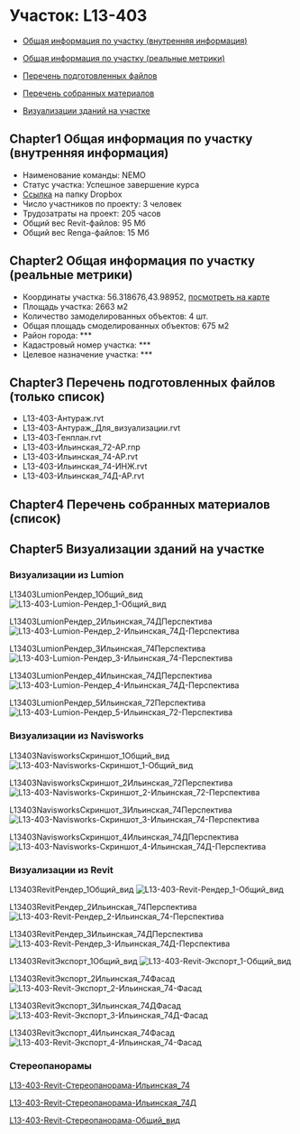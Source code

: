 # Участок: L13-403

* [Общая информация по участку (внутренняя информация)](#Chapter1)

* [Общая информация по участку (реальные метрики)](#Chapter2)

* [Перечень подготовленных файлов](#Chapter3)

* [Перечень собранных материалов](#Chapter4)

* [Визуализации зданий на участке](#Chapter5)

## <a id="test">Chapter1</a> Общая информация по участку (внутренняя информация)
+ Наименование команды: NEMO
+ Статус участка: Успешное завершение курса
+ [Ссылка](https://www.dropbox.com/sh/wvvgv1nw1iqred9/AADtHsMK6cGzd1Cmc3Lb0fexa/L13_403?dl=0) на папку Dropbox
+ Число участников по проекту: 3 человек
+ Трудозатраты на проект: 205 часов
+ Общий вес Revit-файлов: 95 Мб
+ Общий вес Renga-файлов: 15 Мб
## <a id="test">Chapter2</a> Общая информация по участку (реальные метрики)
+ Координаты участка: 56.318676,43.98952, [посмотреть на карте](https://yandex.ru/maps/47/nizhny-novgorod/?ll=56.318676%2C43.98952&z=19)
+ Площадь участка: 2663 м2
+ Количество замоделированных объектов: 4 шт.
+ Общая площадь смоделированных объектов: 675 м2
+ Район города: *** 
+ Кадастровый номер участка: *** 
+ Целевое назначение участка: *** 
## <a id="test">Chapter3</a> Перечень подготовленных файлов (только список)
+ L13-403-Антураж.rvt
+ L13-403-Антураж_Для_визуализации.rvt
+ L13-403-Генплан.rvt
+ L13-403-Ильинская_72-АР.rnp
+ L13-403-Ильинская_74-АР.rvt
+ L13-403-Ильинская_74-ИНЖ.rvt
+ L13-403-Ильинская_74Д-АР.rvt
## <a id="test">Chapter4</a> Перечень собранных материалов (список)
## <a id="test">Chapter5</a> Визуализации зданий на участке
### Визуализации из Lumion
L13403LumionРендер_1Общий_вид
![L13-403-Lumion-Рендер_1-Общий_вид](/Images/L13_403/L13-403-Lumion-Рендер_1-Общий_вид_Compressed.jpg)

L13403LumionРендер_2Ильинская_74ДПерспектива
![L13-403-Lumion-Рендер_2-Ильинская_74Д-Перспектива](/Images/L13_403/L13-403-Lumion-Рендер_2-Ильинская_74Д-Перспектива_Compressed.jpg)

L13403LumionРендер_3Ильинская_74Перспектива
![L13-403-Lumion-Рендер_3-Ильинская_74-Перспектива](/Images/L13_403/L13-403-Lumion-Рендер_3-Ильинская_74-Перспектива_Compressed.jpg)

L13403LumionРендер_4Ильинская_74ДПерспектива
![L13-403-Lumion-Рендер_4-Ильинская_74Д-Перспектива](/Images/L13_403/L13-403-Lumion-Рендер_4-Ильинская_74Д-Перспектива_Compressed.jpg)

L13403LumionРендер_5Ильинская_72Перспектива
![L13-403-Lumion-Рендер_5-Ильинская_72-Перспектива](/Images/L13_403/L13-403-Lumion-Рендер_5-Ильинская_72-Перспектива_Compressed.jpg)

### Визуализации из Navisworks
L13403NavisworksСкриншот_1Общий_вид
![L13-403-Navisworks-Скриншот_1-Общий_вид](/Images/L13_403/L13-403-Navisworks-Скриншот_1-Общий_вид_Compressed.jpg)

L13403NavisworksСкриншот_2Ильинская_72Перспектива
![L13-403-Navisworks-Скриншот_2-Ильинская_72-Перспектива](/Images/L13_403/L13-403-Navisworks-Скриншот_2-Ильинская_72-Перспектива_Compressed.jpg)

L13403NavisworksСкриншот_3Ильинская_74Перспектива
![L13-403-Navisworks-Скриншот_3-Ильинская_74-Перспектива](/Images/L13_403/L13-403-Navisworks-Скриншот_3-Ильинская_74-Перспектива_Compressed.jpg)

L13403NavisworksСкриншот_4Ильинская_74ДПерспектива
![L13-403-Navisworks-Скриншот_4-Ильинская_74Д-Перспектива](/Images/L13_403/L13-403-Navisworks-Скриншот_4-Ильинская_74Д-Перспектива_Compressed.jpg)

### Визуализации из Revit
L13403RevitРендер_1Общий_вид
![L13-403-Revit-Рендер_1-Общий_вид](/Images/L13_403/L13-403-Revit-Рендер_1-Общий_вид_Compressed.jpg)

L13403RevitРендер_2Ильинская_74Перспектива
![L13-403-Revit-Рендер_2-Ильинская_74-Перспектива](/Images/L13_403/L13-403-Revit-Рендер_2-Ильинская_74-Перспектива_Compressed.jpg)

L13403RevitРендер_3Ильинская_74ДПерспектива
![L13-403-Revit-Рендер_3-Ильинская_74Д-Перспектива](/Images/L13_403/L13-403-Revit-Рендер_3-Ильинская_74Д-Перспектива_Compressed.jpg)

L13403RevitЭкспорт_1Общий_вид
![L13-403-Revit-Экспорт_1-Общий_вид](/Images/L13_403/L13-403-Revit-Экспорт_1-Общий_вид_Compressed.jpg)

L13403RevitЭкспорт_2Ильинская_74Фасад
![L13-403-Revit-Экспорт_2-Ильинская_74-Фасад](/Images/L13_403/L13-403-Revit-Экспорт_2-Ильинская_74-Фасад_Compressed.jpg)

L13403RevitЭкспорт_3Ильинская_74ДФасад
![L13-403-Revit-Экспорт_3-Ильинская_74Д-Фасад](/Images/L13_403/L13-403-Revit-Экспорт_3-Ильинская_74Д-Фасад_Compressed.jpg)

L13403RevitЭкспорт_4Ильинская_74Фасад
![L13-403-Revit-Экспорт_4-Ильинская_74-Фасад](/Images/L13_403/L13-403-Revit-Экспорт_4-Ильинская_74-Фасад_Compressed.jpg)

### Стереопанорамы
[L13-403-Revit-Стереопанорама-Ильинская_74](https://pano.autodesk.com/pano.html?url=jpgs/48fdfaa3-7a34-4b5c-9da6-db55b819138f&version=2)

[L13-403-Revit-Стереопанорама-Ильинская_74Д](https://pano.autodesk.com/pano.html?url=jpgs/48fdfaa3-7a34-4b5c-9da6-db55b819138f&version=2)

[L13-403-Revit-Стереопанорама-Общий_вид](https://pano.autodesk.com/pano.html?url=jpgs/977b696b-7cc0-493b-8803-5ca36b93bcfa&version=2)

